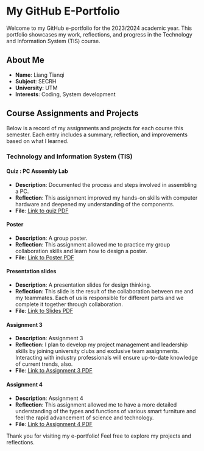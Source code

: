 # My GitHub E-Portfolio
Welcome to my GitHub e-portfolio for the 2023/2024 academic year. This portfolio showcases my work, reflections, and progress in the Technology and Information System (TIS) course.

## About Me
- **Name**: Liang Tianqi
- **Subject**: SECRH
- **University**: UTM
- **Interests**: Coding, System development

## Course Assignments and Projects
Below is a record of my assignments and projects for each course this semester. Each entry includes a summary, reflection, and improvements based on what I learned.

### Technology and Information System (TIS)

#### Quiz : PC Assembly Lab
- **Description**: Documented the process and steps involved in assembling a PC.
- **Reflection**: This assignment improved my hands-on skills with computer hardware and deepened my understanding of the components.
- **File**: [Link to quiz PDF](./quiz.pdf)

#### Poster
- **Description**: A group poster.
- **Reflection**: This assignment allowed me to practice my group collaboration skills and learn how to design a poster.
- **File**: [Link to Poster PDF](./Poster.pdf)

#### Presentation slides
- **Description**: A presentation slides for design thinking.
- **Reflection**: This slide is the result of the collaboration between me and my teammates. Each of us is responsible for different parts and we complete it together through collaboration.
- **File**: [Link to Slides PDF](./SMART_SHIRT_slides.pdf)

#### Assignment 3
- **Description**: Assignment 3
- **Reflection**: I plan to develop my project management and leadership skills by joining university clubs and exclusive team assignments. Interacting with industry professionals will ensure up-to-date knowledge of current trends, also.
- **File**: [Link to Assignment 3 PDF](./Assignment_3.pdf)

#### Assignment 4
- **Description**: Assignment 4
- **Reflection**: This assignment allowed me to have a more detailed understanding of the types and functions of various smart furniture and feel the rapid advancement of science and technology.
- **File**: [Link to Assignment 4 PDF](./Assignment_4.pdf)

Thank you for visiting my e-portfolio! Feel free to explore my projects and reflections.
